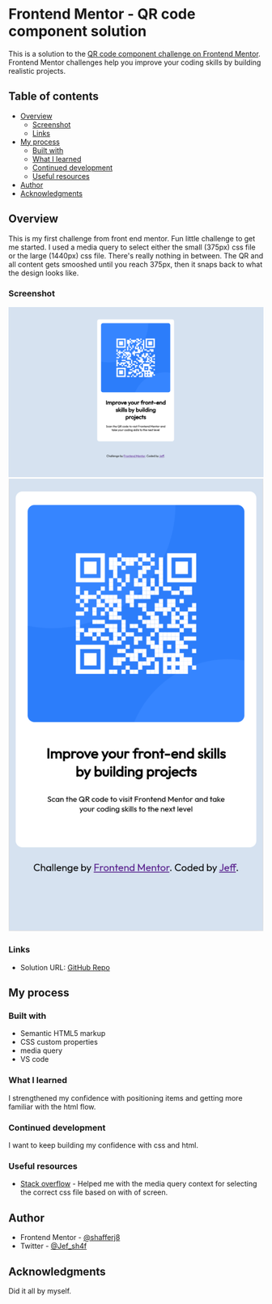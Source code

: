 # Frontend Mentor - QR code component solution

This is a solution to the [QR code component challenge on Frontend Mentor](https://www.frontendmentor.io/challenges/qr-code-component-iux_sIO_H). Frontend Mentor challenges help you improve your coding skills by building realistic projects. 

## Table of contents

- [Overview](#overview)
  - [Screenshot](#screenshot)
  - [Links](#links)
- [My process](#my-process)
  - [Built with](#built-with)
  - [What I learned](#what-i-learned)
  - [Continued development](#continued-development)
  - [Useful resources](#useful-resources)
- [Author](#author)
- [Acknowledgments](#acknowledgments)


## Overview
This is my first challenge from front end mentor. Fun little challenge to get me started. I used a media query to select either the small (375px) css file or the large (1440px) css file. There's really nothing in between. The QR and all content gets smooshed until you reach 375px, then it snaps back to what the design looks like.


### Screenshot

![](./screenshot.png)
![](./screenshot-small.png)


### Links

- Solution URL: [GitHub Repo](https://github.com/shafferj8/qr-code-component-main)

## My process

### Built with

- Semantic HTML5 markup
- CSS custom properties
- media query
- VS code


### What I learned

I strengthened my confidence with positioning items and getting more familiar with the html flow.


### Continued development

I want to keep building my confidence with css and html.

### Useful resources

- [Stack overflow](www.stackoverflow.com) - Helped me with the media query context for selecting the correct css file based on with of screen.


## Author

- Frontend Mentor - [@shafferj8](https://www.frontendmentor.io/profile/shafferj8)
- Twitter - [@Jef_sh4f](https://www.twitter.com/Jef_sh4f)

## Acknowledgments

Did it all by myself.
